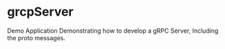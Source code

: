# grcpServer


Demo Application Demonstrating how to develop a gRPC Server, Including the proto messages.
